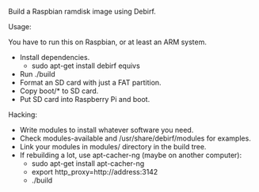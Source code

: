 Build a Raspbian ramdisk image using Debirf.

Usage:

You have to run this on Raspbian, or at least an ARM system.

* Install dependencies.
  - sudo apt-get install debirf equivs
* Run ./build
* Format an SD card with just a FAT partition.
* Copy boot/* to SD card.
* Put SD card into Raspberry Pi and boot.

Hacking:

* Write modules to install whatever software you need. 
* Check modules-available and /usr/share/debirf/modules for examples.
* Link your modules in modules/ directory in the build tree.
* If rebuilding a lot, use apt-cacher-ng (maybe on another computer):
  - sudo apt-get install apt-cacher-ng
  - export http_proxy=http://address:3142
  - ./build
